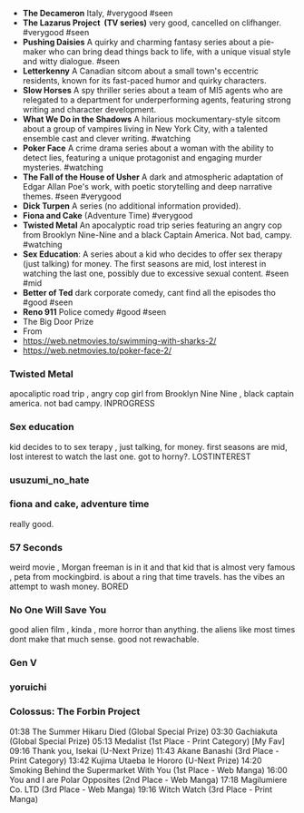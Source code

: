 
- **The Decameron** Italy, #verygood #seen
- **The Lazarus Project  (TV series)** very good, cancelled on clifhanger. #verygood #seen
- **Pushing Daisies** A quirky and charming fantasy series about a pie-maker who can bring dead things back to life, with a unique visual style and witty dialogue. #seen
- **Letterkenny** A Canadian sitcom about a small town's eccentric residents, known for its fast-paced humor and quirky characters.
- **Slow Horses** A spy thriller series about a team of MI5 agents who are relegated to a department for underperforming agents, featuring strong writing and character development.
- **What We Do in the Shadows** A hilarious mockumentary-style sitcom about a group of vampires living in New York City, with a talented ensemble cast and clever writing. #watching
- **Poker Face** A crime drama series about a woman with the ability to detect lies, featuring a unique protagonist and engaging murder mysteries. #watching
- **The Fall of the House of Usher** A dark and atmospheric adaptation of Edgar Allan Poe's work, with poetic storytelling and deep narrative themes. #seen #verygood
- **Dick Turpen** A series (no additional information provided).
- **Fiona and Cake** (Adventure Time) #verygood
- **Twisted Metal** An apocalyptic road trip series featuring an angry cop from Brooklyn Nine-Nine and a black Captain America. Not bad, campy. #watching 
- **Sex Education**: A series about a kid who decides to offer sex therapy (just talking) for money. The first seasons are mid, lost interest in watching the last one, possibly due to excessive sexual content. #seen #mid
- **Better of Ted** dark corporate comedy, cant find all the episodes tho #good #seen 
- **Reno 911** Police comedy #good #seen 
- The Big Door Prize
- From
- https://web.netmovies.to/swimming-with-sharks-2/
- https://web.netmovies.to/poker-face-2/
### Twisted Metal

apocaliptic road trip , angry cop girl from Brooklyn Nine Nine , black captain america. not bad campy. INPROGRESS

### Sex education
kid decides to to sex terapy , just talking, for money. first seasons are mid, lost interest to watch the last one. got to horny?. LOSTINTEREST

### usuzumi_no_hate

### fiona and cake, adventure time
really good.

### 57 Seconds
weird movie , Morgan freeman is in it and that kid that is almost very famous , peta from mockingbird. is about a ring that time travels. has the vibes an attempt to wash money. BORED

### No One Will Save You
good alien film , kinda , more horror than anything. the aliens like most times dont make that much sense. good not rewachable.

### Gen V

### yoruichi

### Colossus: The Forbin Project

01:38 The Summer Hikaru Died (Global Special Prize)
	03:30 Gachiakuta (Global Special Prize)
05:13 Medalist (1st Place - Print Category) [My Fav]
09:16 Thank you, Isekai (U-Next Prize)
11:43 Akane Banashi (3rd Place - Print Category)
13:42 Kujima Utaeba Ie Hororo (U-Next Prize)
14:20 Smoking Behind the Supermarket With You (1st Place - Web Manga)
16:00 You and I are Polar Opposites (2nd Place - Web Manga)
17:18 Magilumiere Co. LTD (3rd Place - Web Manga)
19:16 Witch Watch (3rd Place - Print Manga)